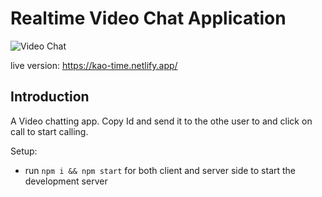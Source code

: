 # Realtime Video Chat Application

![Video Chat](https://i.ibb.co/W54rfg6/Screenshot-2.png)

live version: https://kao-time.netlify.app/

## Introduction
A Video chatting app.
Copy Id and send it to the othe user to and click on call to start calling.

Setup:
- run ```npm i && npm start``` for both client and server side to start the development server
